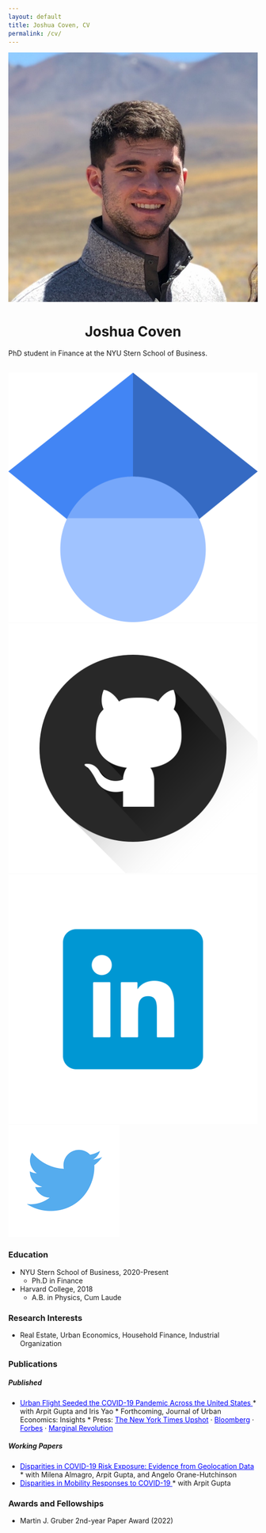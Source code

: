 ```yaml
---
layout: default
title: Joshua Coven, CV
permalink: /cv/
---
```

<div class="row">
    <div class = "col-5">
        <img src="/images/author.jpg" alt="Yours Truly" class="center">
    </div>
        <div class="col-5">
            <center><h1>Joshua Coven</h1></center>
            <p>PhD student in Finance at the NYU Stern School of Business.</p>
            <br>
            <div class="column_three">
                <div class = "logo">
                <a target="_blank" href="https://scholar.google.com/citations?user=mzhGbFMAAAAJ&hl=en"><img alt="follow me on Twitter" src="../images/scholar.png"></a>
                </div>
            </div>
            <div class="column_three">
                <div class = "logo">
                <a target="_blank" href="https://github.com/joshuacoven"><img alt="follow me on Twitter" src="../images/github.png"></a>
                </div>
            </div>
            <div class="column_three">
                <div class = "logo">
                <a target="_blank" href="https://www.linkedin.com/in/josh-coven-839b5b101/"><img alt="follow me on Twitter" src="../images/linkedin.png"></a>
                </div>
            </div>
            <div class="column_three">
                <div class = "logo">
                <a target="_blank" href="https://twitter.com/josh_coven"><img alt="follow me on Twitter" src="../images/twitter.png"></a>
                </div>
            </div>
        </div>
</div>


### Education
* NYU Stern School of Business, 2020-Present
    * Ph.D in Finance
* Harvard College, 2018
    * A.B. in Physics, Cum Laude

### Research Interests
* Real Estate, Urban Economics, Household Finance, Industrial Organization

### Publications

##### Published
* <a href = "https://www.sciencedirect.com/science/article/pii/S0094119022000663?via%3Dihub#" style = "color: blue">
            Urban Flight Seeded the COVID-19 Pandemic Across the United States
        </a>
    * with Arpit Gupta and Iris Yao
    * Forthcoming, Journal of Urban Economics: Insights
    * Press: <a href = "https://www.nytimes.com/interactive/2020/05/15/upshot/who-left-new-york-coronavirus.html" style = "color: blue">The New York Times Upshot</a> · <a href = "https://www.bloomberg.com/news/articles/2020-08-14/nyc-crime-spike-is-last-straw-pushing-anxious-residents-to-flee" style = "color: blue">Bloomberg</a> · <a href = "https://www.forbes.com/sites/williamhaseltine/2020/12/21/urban-flight-due-to-covid-19-is-temporary-not-permanent/?sh=6ab583d84cd5" style = "color: blue">Forbes</a> · <a href = "https://marginalrevolution.com/marginalrevolution/2020/04/escape-from-new-york.html" style = "color: blue">Marginal Revolution</a> 

##### Working Papers
* <a href = "https://static1.squarespace.com/static/56086d00e4b0fb7874bc2d42/t/608ee7c73b4783281770b994/1619978187759/COVID_Disparities.pdf" style = "color: blue">
            Disparities in COVID-19 Risk Exposure: Evidence from Geolocation Data
            </a>
    * with Milena Almagro, Arpit Gupta, and Angelo Orane-Hutchinson
* <a href = "https://static1.squarespace.com/static/56086d00e4b0fb7874bc2d42/t/608ee7c73b4783281770b994/1619978187759/COVID_Disparities.pdf" style = "color: blue">
        Disparities in Mobility Responses to COVID-19
        </a>
    * with Arpit Gupta

### Awards and Fellowships
* Martin J. Gruber 2nd-year Paper Award (2022)



